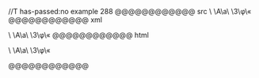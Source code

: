 //T has-passed:no
example 288
@@@@@@@@@@@@ src
\	\A\a\ \3\φ\«
@@@@@@@@@@@@ xml
<?xml version="1.0" encoding="UTF-8"?>
<!DOCTYPE document SYSTEM "CommonMark.dtd">
<document xmlns="http://commonmark.org/xml/1.0">
  <paragraph>
    <text>\	\A\a\ \3\φ\«</text>
  </paragraph>
</document>
@@@@@@@@@@@@ html
<p>\	\A\a\ \3\φ\«</p>
@@@@@@@@@@@@
